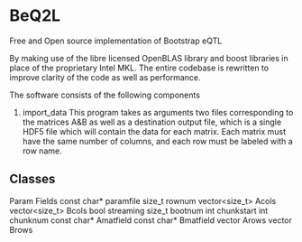 BeQ2L
=====

Free and Open source implementation of Bootstrap eQTL

By making use of the libre licensed OpenBLAS library and boost libraries in place of the proprietary Intel MKL.
The entire codebase is rewritten to improve clarity of the code as well as performance.

The software consists of the following components

1) import_data
   This program takes as arguments two files corresponding to the matrices A&B as well as a destination output file, which is a single HDF5 file which will contain the data for each matrix.
   Each matrix must have the same number of columns, and each row must be labeled with a row name.


Classes
------

Param
Fields
	const char* paramfile
	size_t rownum
	vector<size_t> Acols
	vector<size_t> Bcols
	bool streaming
	size_t bootnum
	int chunkstart
	int chunknum
	const char* Amatfield
	const char* Bmatfield
	vector<string> Arows
	vector<string> Brows

